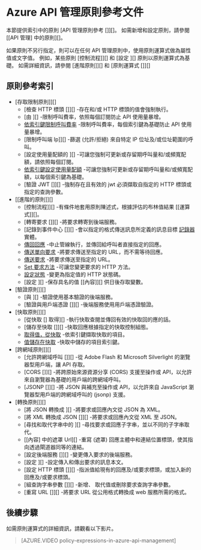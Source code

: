 <properties 
    pageTitle="Azure API 管理原則參考文件" 
    description="了解可用來設定 API 管理的原則。" 
    services="api-management" 
    documentationCenter="" 
    authors="steved0x" 
    manager="dwrede" 
    editor=""/>

<tags 
    ms.service="api-management" 
    ms.workload="mobile" 
    ms.tgt_pltfrm="na" 
    ms.devlang="na" 
    ms.topic="article" 
    ms.date="12/16/2015" 
    ms.author="sdanie"/>


# Azure API 管理原則參考文件

本節提供索引中的原則 [API 管理原則參考 []][]。 如需新增和設定原則，請參閱 [[API 管理] 中的原則][]。

如果原則不另行指定，則可以在任何 API 管理原則中，使用原則運算式做為屬性值或文字值。 例如，某些原則 [控制流程]][] 和 [設定 ][] 原則以原則運算式為基礎。 如需詳細資訊，請參閱 [進階原則]][] 和 [原則運算式 []][]

## 原則參考索引

-   [存取限制原則]][]
    -   [檢查 HTTP 標頭 []][] -存在和/或 HTTP 標頭的值會強制執行。
    -   [由 ][] -限制呼叫費率，依照每個訂閱防止 API 使用量暴增。
    -   [依索引鍵限制呼叫費率](https://msdn.microsoft.com/library/azure/dn894078.aspx#LimitCallRateByKey) -限制呼叫費率，每個索引鍵為基礎防止 API 使用量暴增。
    -   [限制呼叫端 Ip]][] -篩選 (允許/拒絕) 來自特定 IP 位址及/或位址範圍的呼叫。
    -   [設定使用量配額的 ][] -可讓您強制可更新或存留期呼叫量和/或頻寬配額，請依照每個訂閱。
    -   [依索引鍵設定使用量配額](https://msdn.microsoft.com/library/azure/dn894078.aspx#SetUsageQuotaByKey) -可讓您強制可更新或存留期呼叫量和/或頻寬配額，以每個索引鍵為基礎。
    -   [驗證 JWT []][] -強制存在且有效的 jwt 必須擷取自指定的 HTTP 標頭或指定的查詢參數。
-   [[進階的原則]][]
    -   [控制流程]][] -有條件地套用原則陳述式，根據評估的布林值結果 [[運算式]][]。
    -   [轉寄要求 []][] -將要求轉寄到後端服務。
    -   [記錄到事件中心 []][] -會以指定的格式傳送訊息所定義的訊息目標 [記錄器](https://msdn.microsoft.com/library/azure/mt592020.aspx#Logger) 實體。
    -   [傳回回應](https://msdn.microsoft.com/library/azure/dn894085.aspx#ReturnResponse) -中止管線執行，並傳回給呼叫者直接指定的回應。
    -   [傳送單向要求](https://msdn.microsoft.com/library/azure/dn894085.aspx#SendOneWayRequest) -將要求傳送至指定的 URL，而不需等待回應。
    -   [傳送要求](https://msdn.microsoft.com/library/azure/dn894085.aspx#SendRequest) -將要求傳送至指定的 URL。
    -   [Set 要求方法](https://msdn.microsoft.com/library/azure/dn894085.aspx#SetRequestMethod) -可讓您變更要求的 HTTP 方法。
    -   [設定狀態](https://msdn.microsoft.com/library/azure/dn894085.aspx#SetStatus) -變更為指定值的 HTTP 狀態碼。
    -   [設定 ][] -保存具名的值 [[內容]][] 供日後存取變數。
-   [驗證原則]][]
    -   [與 ][] -驗證使用基本驗證的後端服務。
    -   [驗證與用戶端憑證 []][] -後端服務使用用戶端憑證驗證。
-   [快取原則]][]
    -   [從快取 [] 取得][] -執行快取查閱並傳回有效的快取回的應的話。
    -   [儲存至快取 []][] -快取回應根據指定的快取控制組態。
    -   [取得值，從快取](https://msdn.microsoft.com/library/azure/dn894086.aspx#GetFromCacheByKey) -依索引鍵擷取快取的項目。
    -   [值儲存在快取](https://msdn.microsoft.com/library/azure/dn894086.aspx#StoreToCacheByKey) -快取中儲存的項目索引鍵。
-   [跨網域原則]][]
    -   [允許跨網域呼叫 []][] -從 Adobe Flash 和 Microsoft Silverlight 的瀏覽器型用戶端，讓 API 存取。
    -   [CORS []][] -將跨原始來源資源分享 (CORS) 支援至操作或 API，以允許來自瀏覽器為基礎的用戶端的跨網域呼叫。
    -   [JSONP []][] -將 JSON 與補充至操作或 API，以允許來自 JavaScript 瀏覽器型用戶端的跨網域呼叫的 (jsonp) 支援。
-   [轉換原則]][]
    -   [將 JSON 轉換成 ][] -將要求或回應內文從 JSON 為 XML。
    -   [將 XML 轉換成 JSON []][] -將要求或回應內文從 XML 至 JSON。
    -   [尋找和取代字串中的 ][] -尋找要求或回應子字串，並以不同的子字串取代。
    -   [[內容] 中的遮罩 Url][] -重寫 (遮罩) 回應主體中和連結位置標頭，使其指向透過閘道器同等的連結。
    -   [設定後端服務 []][] -變更傳入要求的後端服務。
    -   [設定 ][] -設定傳入和傳出要求的訊息本文。
    -   [設定 HTTP 標頭 []][] -指派值給現有的回應及/或要求標頭，或加入新的回應及/或要求標頭。
    -   [組查詢字串參數 []][] -新增、 取代值或刪除要求查詢字串參數。
    -   [重寫 URL []][] -將要求 URL 從公用格式轉換成 web 服務所需的格式。

## 後續步驟

如需原則運算式的詳細資訊，請觀看以下影片。

> [AZURE.VIDEO policy-expressions-in-azure-api-management]


[access restriction policies]: https://msdn.microsoft.com/library/azure/dn894078.aspx 
[check http header]: https://msdn.microsoft.com/library/azure/034febe3-465f-4840-9fc6-c448ef520b0f#CheckHTTPHeader 
[limit call rate by subscription]: https://msdn.microsoft.com/library/azure/034febe3-465f-4840-9fc6-c448ef520b0f#LimitCallRate 
[restrict caller ips]: https://msdn.microsoft.com/library/azure/034febe3-465f-4840-9fc6-c448ef520b0f#RestrictCallerIPs 
[set usage quota by subscription]: https://msdn.microsoft.com/library/azure/034febe3-465f-4840-9fc6-c448ef520b0f#SetUsageQuota 
[validate jwt]: https://msdn.microsoft.com/library/azure/034febe3-465f-4840-9fc6-c448ef520b0f#ValidateJWT 
[advanced policies]: https://msdn.microsoft.com/library/azure/dn894085.aspx 
[control flow]: https://msdn.microsoft.com/library/azure/dn894085.aspx#choose 
[set variable]: https://msdn.microsoft.com/library/azure/dn894085.aspx#set_variable 
[expressions]: https://msdn.microsoft.com/library/azure/dn910913.aspx 
[context]: https://msdn.microsoft.com/library/azure/ea160028-fc04-4782-aa26-4b8329df3448#ContextVariables 
[forward request]: https://msdn.microsoft.com/library/azure/dn894085.aspx#ForwardRequest 
[log to event hub]: https://msdn.microsoft.com/library/azure/dn894085.aspx#log-to-eventhub 
[authentication policies]: https://msdn.microsoft.com/library/azure/dn894079.aspx 
[authenticate with basic]: https://msdn.microsoft.com/library/azure/061702a7-3a78-472b-a54a-f3b1e332490d#Basic 
[authenticate with client certificate]: https://msdn.microsoft.com/library/azure/061702a7-3a78-472b-a54a-f3b1e332490d#ClientCertificate 
[caching policies]: https://msdn.microsoft.com/library/azure/dn894086.aspx 
[get from cache]: https://msdn.microsoft.com/library/azure/8147199c-24d8-439f-b2a9-da28a70a890c#GetFromCache 
[store to cache]: https://msdn.microsoft.com/library/azure/8147199c-24d8-439f-b2a9-da28a70a890c#StoreToCache 
[cross domain policies]: https://msdn.microsoft.com/library/azure/dn894084.aspx 
[allow cross-domain calls]: https://msdn.microsoft.com/library/azure/7689d277-8abe-472a-a78c-e6d4bd43455d#AllowCrossDomainCalls 
[cors]: https://msdn.microsoft.com/library/azure/7689d277-8abe-472a-a78c-e6d4bd43455d#CORS 
[jsonp]: https://msdn.microsoft.com/library/azure/7689d277-8abe-472a-a78c-e6d4bd43455d#JSONP 
[transformation policies]: https://msdn.microsoft.com/library/azure/dn894083.aspx 
[convert json to xml]: https://msdn.microsoft.com/library/azure/7406a8ce-5f9c-4fae-9b0f-e574befb2ee9#ConvertJSONtoXML 
[convert xml to json]: https://msdn.microsoft.com/library/azure/7406a8ce-5f9c-4fae-9b0f-e574befb2ee9#ConvertXMLtoJSON 
[find and replace string in body]: https://msdn.microsoft.com/library/azure/7406a8ce-5f9c-4fae-9b0f-e574befb2ee9#Findandreplacestringinbody 
[mask urls in content]: https://msdn.microsoft.com/library/azure/7406a8ce-5f9c-4fae-9b0f-e574befb2ee9#MaskURLSContent 
[set backend service]: https://msdn.microsoft.com/library/azure/7406a8ce-5f9c-4fae-9b0f-e574befb2ee9#SetBackendService 
[set body]: https://msdn.microsoft.com/library/azure/dn894083.aspx#SetBody 
[set http header]: https://msdn.microsoft.com/library/azure/7406a8ce-5f9c-4fae-9b0f-e574befb2ee9#SetHTTPheader 
[set query string parameter]: https://msdn.microsoft.com/library/azure/7406a8ce-5f9c-4fae-9b0f-e574befb2ee9#SetQueryStringParameter 
[rewrite url]: https://msdn.microsoft.com/library/azure/7406a8ce-5f9c-4fae-9b0f-e574befb2ee9#RewriteURL 
[policies in api management]: api-management-howto-policies.md 
[api management policy reference]: https://msdn.microsoft.com/library/azure/dn894081.aspx 
[policy expressions]: https://msdn.microsoft.com/library/azure/dn910913.aspx 

